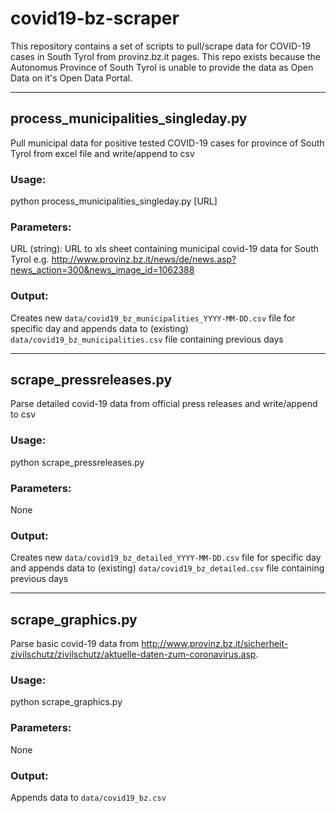 # covid19-bz-scraper

This repository contains a set of scripts to pull/scrape data for COVID-19 cases in South Tyrol from provinz.bz.it pages. This repo exists because the Autonomus Province of South Tyrol is unable to provide the data as Open Data on it's Open Data Portal.

----

## process_municipalities_singleday.py

Pull municipal data for positive tested COVID-19 cases for province of South Tyrol from excel file
and write/append to csv

### Usage:
python process_municipalities_singleday.py [URL]
### Parameters:
URL (string): URL to xls sheet containing municipal covid-19 data for South Tyrol 
e.g. http://www.provinz.bz.it/news/de/news.asp?news_action=300&news_image_id=1062388
### Output:
Creates new `data/covid19_bz_municipalities_YYYY-MM-DD.csv` file for specific day and appends data to (existing) `data/covid19_bz_municipalities.csv` file containing previous days

----

## scrape_pressreleases.py

Parse detailed covid-19 data from official press releases and write/append to csv

### Usage:
python scrape_pressreleases.py
### Parameters:
None
### Output:
Creates new `data/covid19_bz_detailed_YYYY-MM-DD.csv` file for specific day and appends data to (existing) `data/covid19_bz_detailed.csv` file containing previous days

----

## scrape_graphics.py

Parse basic covid-19 data from http://www.provinz.bz.it/sicherheit-zivilschutz/zivilschutz/aktuelle-daten-zum-coronavirus.asp.

### Usage:
python scrape_graphics.py
### Parameters:
None
### Output:
Appends data to `data/covid19_bz.csv`